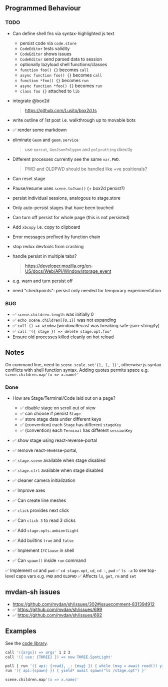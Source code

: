 ## Programmed Behaviour

### TODO

- Can define shell fns via syntax-highlighted js text
  - persist code via `code.store`
  - `CodeEditor` tests validity
  - `CodeEditor` shows issues
  - `CodeEditor` send parsed data to session
  - optionally lazyload shell functions/classes
  - `function foo() {}` becomes `call`
  - `async function foo() {}` becomes `call`
  - `function *foo() {}` becomes `run`
  - `async function *foo() {}` becomes `run`
  - `class foo {}` attached to `lib`

- integrate @box2d
  > https://github.com/Lusito/box2d.ts


- write outline of 1st post i.e. walkthrough up to movable bots
- ✅ render some markdown

- eliminate `Geom` and `geom.service`
  > use `earcut`, `GeoJsonPolygon` and `polycutting` directly

- Different processes currently see the same `var.PWD`.
  > PWD and OLDPWD should be handled like +ve positionals?
- Can reset stage
- Pause/resume uses `scene.toJson()` (+ box2d persist?)
- persist individual sessions, analogous to stage.store
- Only auto-persist stages that have been touched
- Can turn off persist for whole page (this is not persisted)

- Add `xbcopy` i.e. copy to clipboard
- Error messages prefixed by function chain
- stop redux devtools from crashing
- handle persist in multiple tabs?
  > https://developer.mozilla.org/en-US/docs/Web/API/Window/storage_event
- e.g. warn and turn persist off
- need "checkpoints": persist only needed for temporary experimentation

### BUG

- ✅ `scene.children.length` was initially 0
- ✅ `echo scene.children[{0,1}]` was not expanding
- ✅ `call () => window` (window.Recast was breaking safe-json-stringify)
- ✅ `call '({ stage }) => delete stage.opt.foo'`
- Ensure old processes killed cleanly on hot reload

## Notes

On command line, need to `scene.scale.set'(1, 1, 1)'`,
otherwise js syntax conflicts with shell function syntax.
Adding quotes permits space e.g. `scene.children.map'(x => x.name)'`

### Done

- How are Stage/Terminal/Code laid out on a page?
  - ✅ disable stage on scroll out of view 
  - ✅ can choose if persist `Stage`
  - ✅ store stage data under different keys
  - ✅ (convention) each `Stage` has different `stageKey`
  - ✅ (convention) each `Terminal` has different `sessionKey`

- ✅ show stage using react-reverse-portal
- ✅ remove react-reverse-portal,
- ✅ `stage.scene` available when stage disabled
- ✅ `stage.ctrl` available when stage disabled
- ✅ cleaner camera initialization

- ✅ Improve axes
- ✅ Can create line meshes
- ✅ `click` provides next click
- ✅ Can `click 3` to read 3 clicks 
- ✅ Add `stage.opts.ambientLight`
- ✅ Add builtins `true` and `false`
- ✅ Implement `IfClause` in shell
- ✅ Can `spawn()` inside `run` command

✅ Implement `cd` and `pwd`
   ✅ `cd stage.opt`, `cd`, `cd -`, `pwd`
   ✅ `ls -a` to see top-level caps vars e.g. `PWD` and `OLDPWD`
   ✅ Affects `ls`, `get`, `rm` and `set`

## mvdan-sh issues

- https://github.com/mvdan/sh/issues/302#issuecomment-831394912
- ✅ https://github.com/mvdan/sh/issues/699
- ✅ https://github.com/mvdan/sh/issues/692

## Examples

See the [code library](../model/sh/code-library.ts).

```sh
call '({args}) => args' 1 2 3
call '({ use: {THREE} }) => new THREE.SpotLight'

poll | run '({ api: {read}, _: {msg} }) { while (msg = await read()) yield* ["hi", msg]; }'
run '({ api:{spawn} }) { yield* await spawn("ls /stage.opt") }'

scene.children.map'(x => x.name)'
```
